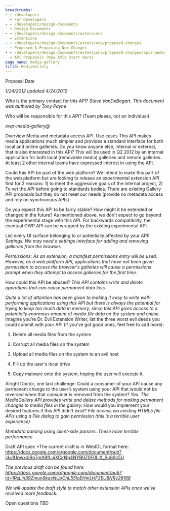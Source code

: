 ```yaml
---
breadcrumbs:
- - /developers
  - For Developers
- - /developers/design-documents
  - Design Documents
- - /developers/design-documents/extensions
  - Extensions
- - /developers/design-documents/extensions/proposed-changes
  - Proposed & Proposing New Changes
- - /developers/design-documents/extensions/proposed-changes/apis-under-development
  - API Proposals (New APIs Start Here)
page_name: media-gallery
title: MediaGallery
---
```


Proposal Date

*1/24/2012 updated 4/24/2012*

Who is the primary contact for this API?
*Steve VanDeBogart. This document was authored by Tony Payne*

Who will be responsible for this API? (Team please, not an individual)

*owp-media-gallery@*

Overview
Media and metadata access API.
Use cases
This API makes media applications much simpler and provides a standard interface
for both local and online galleries.
Do you know anyone else, internal or external, that is also interested in this
API?
This will be used in Q2 2012 by an internal application for both local
(removable media) galleries and remote galleries. At least 2 other internal
teams have expressed interest in using the API.

Could this API be part of the web platform?
We intend to make this part of the web platform but are looking to release an
experimental extension API first for 2 reasons: 1) to meet the aggressive goals
of the internal project, 2) To vet the API before going to standards bodies.
There are existing Gallery API proposals but they do not meet our needs (provide
no metadata access and rely on synchronous APIs)

Do you expect this API to be fairly stable? How might it be extended or changed
in the future?
As mentioned above, we don't expect to go beyond the experimental stage with
this API. For backwards compatibility, the eventual OWP API can be wrapped by
the existing experimental API.

List every UI surface belonging to or potentially affected by your API:
*Settings: We may need a settings interface for adding and removing galleries
from the browser.*

*Permissions: As an extension, a manifest permissions entry will be used.
However, as a web platform API, applications that have not been given permission
to access the browser's galleries will cause a permissions prompt when they
attempt to access galleries for the first time.*

How could this API be abused?
*This API contains write and delete operations that can cause permanent data
loss.*

*Quite a lot of attention has been given to making it easy to write well-performing applications using this API but there is always the potential for trying to keep too much data in memory, since this API gives access to a potentially enormous amount of media file data on the system and online.*
Imagine you’re Dr. Evil Extension Writer, list the three worst evil deeds you
could commit with your API (if you’ve got good ones, feel free to add more):
1) Delete all media files from the system
2) Corrupt all media files on the system
3) Upload all media files on the system to an evil host

4) Fill up the user's local drive

5) Copy malware onto the system, hoping the user will execute it.

Alright Doctor, one last challenge:
Could a consumer of your API cause any permanent change to the user’s system
using your API that would not be reversed when that consumer is removed from the
system?
*Yes. The MediaGallery API provides write and delete methods for making permanent changes to media files in the gallery.*
How would you implement your desired features if this API didn't exist?
*File access via existing HTML5 file APIs using a File dialog to gain permission
(this is a terrible user experience)*

*Metadata parsing using client-side parsers. These have terrible performance*

Draft API spec
*The current draft is in WebIDL format here:
<https://docs.google.com/a/google.com/document/pub?id=1UpwxoIBoTgrA9fLujXCirNp4NYB0Z0F0LiX_SuS9c5U>

*The previous draft can be found here:
<https://docs.google.com/a/google.com/document/pub?id=1RsLin39Zmun9kaxNUpChL55IoEHmLHF3EU8NRy28168>*

*We will update the draft style to match other extension APIs once we've
received more feedback.*

Open questions
*TBD*
